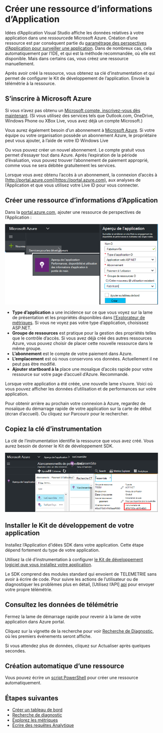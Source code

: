 <properties 
    pageTitle="Créer une nouvelle ressource d’idées d’Application | Microsoft Azure" 
    description="Définir des perspectives de l’Application d’analyse d’une nouvelle application live. Approche basée sur le Web." 
    services="application-insights" 
    documentationCenter=""
    authors="alancameronwills" 
    manager="douge"/>

<tags 
    ms.service="application-insights" 
    ms.workload="tbd" 
    ms.tgt_pltfrm="ibiza" 
    ms.devlang="na" 
    ms.topic="article" 
    ms.date="08/26/2016" 
    ms.author="awills"/>

# <a name="create-an-application-insights-resource"></a>Créer une ressource d’informations d’Application

Idées d’Application Visual Studio affiche les données relatives à votre application dans une *ressource*de Microsoft Azure. Création d’une ressource est par conséquent partie du [paramétrage des perspectives d’Application pour surveiller une application][start]. Dans de nombreux cas, cela automatiquement par l’IDE, et qui est la méthode recommandée, où elle est disponible. Mais dans certains cas, vous créez une ressource manuellement.

Après avoir créé la ressource, vous obtenez sa clé d’instrumentation et qui permet de configurer le Kit de développement de l’application. Envoie la télémétrie à la ressource.

## <a name="sign-up-to-microsoft-azure"></a>S’inscrire à Microsoft Azure

Si vous n’avez pas obtenu un [Microsoft compte, inscrivez-vous dès maintenant](http://live.com). (Si vous utilisez des services tels que Outlook.com, OneDrive, Windows Phone ou XBox Live, vous avez déjà un compte Microsoft.)

Vous aurez également besoin d’un abonnement à [Microsoft Azure](http://azure.com). Si votre équipe ou votre organisation possède un abonnement Azure, le propriétaire peut vous ajouter, à l’aide de votre ID Windows Live

Ou vous pouvez créer un nouvel abonnement. Le compte gratuit vous permet d’essayer tout dans Azure. Après l’expiration de la période d’évaluation, vous pouvez trouver l’abonnement de paiement approprié, comme vous ne sera débitée gratuitement les services. 

Lorsque vous avez obtenu l’accès à un abonnement, la connexion d’accès à [http://portal.azure.com](https://portal.azure.com), aux analyses de l’Application et que vous utilisez votre Live ID pour vous connecter.


## <a name="create-an-application-insights-resource"></a>Créer une ressource d’informations d’Application
  

Dans la [portal.azure.com](https://portal.azure.com), ajouter une ressource de perspectives de l’Application :

![Cliquez sur les perspectives nouvelles, Application](./media/app-insights-create-new-resource/01-new.png)


* **Type d’application** a une incidence sur ce que vous voyez sur la lame de présentation et les propriétés disponibles dans [l’Explorateur de métriques][metrics]. Si vous ne voyez pas votre type d’application, choisissez ASP.NET.
* **Groupe de ressources** est pratique pour la gestion des propriétés telles que le contrôle d’accès. Si vous avez déjà créé des autres ressources Azure, vous pouvez choisir de placer cette nouvelle ressource dans le même groupe.
* **L’abonnement** est le compte de votre paiement dans Azure.
* **L’emplacement** est où nous conservons vos données. Actuellement il ne peut pas être modifié.
* **Ajouter startboard à la** place une mosaïque d’accès rapide pour votre ressource sur votre page d’accueil d’Azure. Recommandé.

Lorsque votre application a été créée, une nouvelle lame s’ouvre. Voici où vous pouvez afficher les données d’utilisation et de performances sur votre application. 

Pour obtenir arrière au prochain votre connexion à Azure, regardez de mosaïque du démarrage rapide de votre application sur la carte de début (écran d’accueil). Ou cliquez sur Parcourir pour le rechercher.


## <a name="copy-the-instrumentation-key"></a>Copiez la clé d’instrumentation

La clé de l’instrumentation identifie la ressource que vous avez créé. Vous aurez besoin de donner le Kit de développement SDK.

![Cliquez sur Essentials, cliquez sur la clé d’Instrumentation, CTRL + C](./media/app-insights-create-new-resource/02-props.png)

## <a name="install-the-sdk-in-your-app"></a>Installer le Kit de développement de votre application

Installez l’Application d’idées SDK dans votre application. Cette étape dépend fortement du type de votre application. 

Utilisez la clé d’instrumentation à configurer [le Kit de développement logiciel que vous installez votre application][start].

Le SDK comprend des modules standard qui envoient de TELEMETRIE sans avoir à écrire de code. Pour suivre les actions de l’utilisateur ou de diagnostiquer les problèmes plus en détail, [Utilisez l’API] [ api] pour envoyer votre propre télémétrie.


## <a name="monitor"></a>Consultez les données de télémétrie

Fermez la lame de démarrage rapide pour revenir à la lame de votre application dans Azure portal.

Cliquez sur la vignette de la recherche pour voir [Recherche de Diagnostic][diagnostic], où les premiers événements seront affiche. 

Si vous attendez plus de données, cliquez sur Actualiser après quelques secondes.

## <a name="creating-a-resource-automatically"></a>Création automatique d’une ressource

Vous pouvez écrire un [script PowerShell](app-insights-powershell-script-create-resource.md) pour créer une ressource automatiquement.

## <a name="next-steps"></a>Étapes suivantes

* [Créer un tableau de bord](app-insights-dashboards.md)
* [Recherche de diagnostic](app-insights-diagnostic-search.md)
* [Explorez les métriques](app-insights-metrics-explorer.md)
* [Écrire des requêtes Analytique](app-insights-analytics.md)


<!--Link references-->

[api]: app-insights-api-custom-events-metrics.md
[diagnostic]: app-insights-diagnostic-search.md
[metrics]: app-insights-metrics-explorer.md
[start]: app-insights-overview.md

 